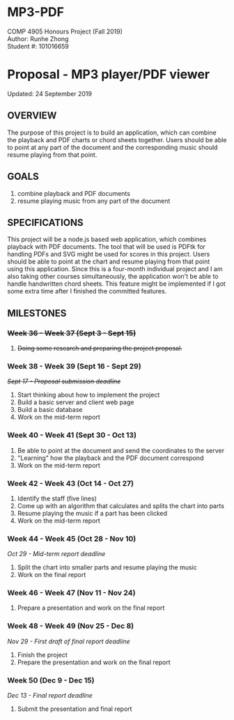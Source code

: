 # MP3-PDF
COMP 4905 Honours Project (Fall 2019)\
Author:     Runhe Zhong\
Student #:  101016659

# Proposal - MP3 player/PDF viewer
Updated: 24 September 2019

## OVERVIEW
The purpose of this project is to build an application,  which can combine the playback and PDF charts or chord sheets together. Users should be able to point at any part of the document and the corresponding music should resume playing from that point.

## GOALS
1. combine playback and PDF documents
2. resume playing music from any part of the document

## SPECIFICATIONS
This project will be a node.js based web application, which combines playback with PDF documents. The tool that will be used is PDFtk for handling PDFs and SVG might be used for scores in this project. Users should be able to point at the chart and resume playing from that point using this application. Since this is a four-month individual project and I am also taking other courses simultaneously, the application won't be able to handle handwritten chord sheets. This feature might be implemented if I got some extra time after I finished the committed features.

## MILESTONES
### ~~Week 36 - Week 37 (Sept 3 - Sept 15)~~
1. ~~Doing some research and preparing the project proposal.~~
### Week 38 - Week 39 (Sept 16 - Sept 29)
~~_Sept 17 - Proposal submission deadline_~~
1. Start thinking about how to implement the project
2. Build a basic server and client web page
3. Build a basic database
4. Work on the mid-term report
### Week 40 - Week 41 (Sept 30 - Oct 13)
1. Be able to point at the document and send the coordinates to the server
2. "Learning" how the playback and the PDF document correspond
3. Work on the mid-term report
### Week 42 - Week 43 (Oct 14 - Oct 27)
1. Identify the staff (five lines)
2. Come up with an algorithm that calculates and splits the chart into parts
3. Resume playing the music if a part has been clicked
4. Work on the mid-term report
### Week 44 - Week 45 (Oct 28 - Nov 10)
_Oct 29 - Mid-term report deadline_
1. Split the chart into smaller parts and resume playing the music
2. Work on the final report
### Week 46 - Week 47 (Nov 11 - Nov 24)
1. Prepare a presentation and work on the final report
### Week 48 - Week 49 (Nov 25 - Dec 8)
_Nov 29 - First draft of final report deadline_
1. Finish the project
2. Prepare the presentation and work on the final report
### Week 50 (Dec 9 - Dec 15)
_Dec 13 - Final report deadline_
1. Submit the presentation and final report